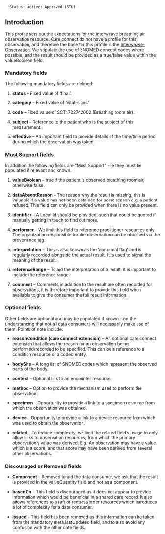       Status: Active: Approved (STU)

## **Introduction**
This profile sets out the expectations for the interweave breathing air observation resource. Care connect do not have a profile for this observation, and therefore the base for this profile is the [Interweave-Observation](https://fhir.yhcr.nhs.uk/StructureDefinition/Interweave-Observation). We stipulate the use of SNOMED concept codes where possible, and the result should be provided as a true/false value within the valueBoolean field. 

### **Mandatory fields**
The following mandatory fields are defined:

1. **status** –  Fixed value of ‘final’.

2. **category** – Fixed value of ‘vital-signs’.

3. **code** – Fixed value of  SCT: 722742002 (Breathing room air).

4. **subject** – Reference to the patient who is the subject of this measurement. 

5. **effective** – An important field to provide details of the time/time period during which the observation was taken.

### **Must Support fields**
In addition the following fields are "Must Support" - ie they must be populated if relevant and known. 

1. **valueBoolean** – true if the patient is observed breathing room air, otherwise false.

2. **dataAbsentReason** – The reason why the result is missing, this is valuable if a value has not been obtained for some reason e.g. a patient refused. This field can only be provided when there is no value present.

3. **identifier** – A Local Id should be provided, such that could be quoted if manually getting in touch to find out more.

4. **performer** – We limit this field to reference practitioner resources only. The organization responsible for the observation can be obtained via the provenance tag.

5. **interpretation** – This is also known as the ‘abnormal flag’ and is regularly recorded alongside the actual result. It is used to signal the meaning of the result.

6. **referenceRange** – To aid the interpretation of a result, it is important to include the reference range.

7. **comment** – Comments in addition to the result are often recorded for observations, it is therefore important to provide this field when available to give the consumer the full result information.

### **Optional fields**
Other fields are optional and may be populated if known - on the understanding that not all data consumers will necessarily make use of them. Points of note include:

 - **reasonCondition (care connect extension)** – An optional care connect extension that allows the reason for an observation being performed/recorded to be specified. This can be a reference to a condition resource or a coded entity.
 
 - **bodySite** – A long list of SNOMED codes which represent the observed parts of the body.
 
 - **context** – Optional link to an encounter resource.
 
 - **method** – Option to provide the mechanism used to perform the observation
 
 - **specimen** – Opportunity to provide a link to a specimen resource from which the observation was obtained.
 
 - **device** – Opportunity to provide a link to a device resource from which was used to obtain the observation.
 
 - **related** – To reduce complexity, we limit the related field’s usage to only allow links to observation resources, from which the primary observation’s value was derived. E.g. An observation may have a value which is a score, and that score may have been derived from several other observations.

### **Discouraged or Removed fields**

 - **Component** – Removed to aid the data consumer, we ask that the result is provided in the valueQuantity field and not as a component.

 - **basedOn** – This field is discouraged as it does not appear to provide information which would be beneficial in a shared care record. It also allows references to a raft of request/order resources which introduces a lot of complexity for a data consumer.
 
 - **issued** –  This field has been removed as this information can be taken from the mandatory meta.lastUpdated field, and to also avoid any confusion with the other date fields.